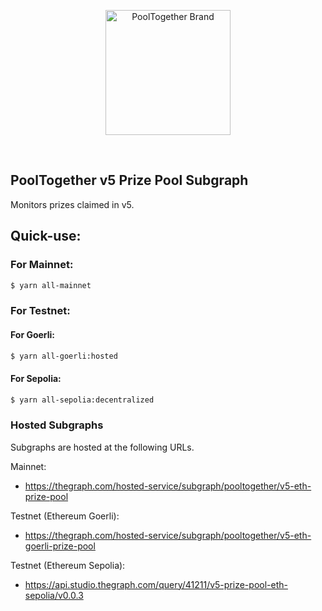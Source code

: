 <p align="center">
  <a href="https://github.com/pooltogether/pooltogether--brand-assets">
    <img src="https://github.com/pooltogether/pooltogether--brand-assets/blob/977e03604c49c63314450b5d432fe57d34747c66/logo/pooltogether-logo--purple-gradient.png?raw=true" alt="PoolTogether Brand" style="max-width:100%;" width="200">
  </a>
</p>

<br />

## PoolTogether v5 Prize Pool Subgraph

<!-- [![Coveralls](https://github.com/pooltogether/v5-twab-controller-subgraph/actions/workflows/main.yml/badge.svg)](https://github.com/pooltogether/v5-twab-controller-subgraph/actions/workflows/main.yml) -->

Monitors prizes claimed in v5.

## Quick-use:

### For Mainnet:

```sh
$ yarn all-mainnet
```

### For Testnet:

#### For Goerli:

```sh
$ yarn all-goerli:hosted
```

#### For Sepolia:

```sh
$ yarn all-sepolia:decentralized
```

### Hosted Subgraphs

Subgraphs are hosted at the following URLs.

Mainnet:

- https://thegraph.com/hosted-service/subgraph/pooltogether/v5-eth-prize-pool

Testnet (Ethereum Goerli):

- https://thegraph.com/hosted-service/subgraph/pooltogether/v5-eth-goerli-prize-pool

Testnet (Ethereum Sepolia):

- https://api.studio.thegraph.com/query/41211/v5-prize-pool-eth-sepolia/v0.0.3

